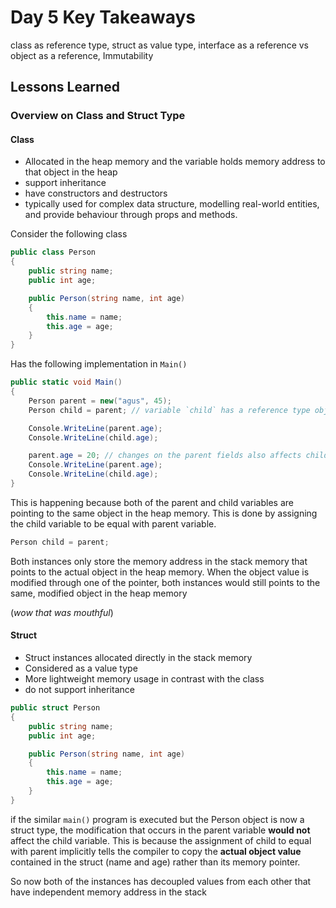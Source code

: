 
# Day 5 Key Takeaways

class as reference type, struct as value type, interface as a reference vs object as a reference, Immutability

## Lessons Learned

### Overview on Class and Struct Type

#### Class

- Allocated in the heap memory and the variable holds memory address to that object in the heap
- support inheritance
- have constructors and destructors
- typically used for complex data structure, modelling real-world entities, and provide behaviour through props and methods.

Consider the following class

```csharp
public class Person
{
    public string name;
    public int age;

    public Person(string name, int age)
    {
        this.name = name;
        this.age = age;
    }
}
```

Has the following implementation in `Main()`

```csharp
public static void Main()
{
    Person parent = new("agus", 45);
    Person child = parent; // variable `child` has a reference type object (Parent class)

    Console.WriteLine(parent.age);
    Console.WriteLine(child.age);

    parent.age = 20; // changes on the parent fields also affects child fields
    Console.WriteLine(parent.age); 
    Console.WriteLine(child.age);
}
```

This is happening because both of the parent and child variables are pointing to the same object in the heap memory. This is done by assigning the child variable to be equal with parent variable.

```csharp
Person child = parent;
```

Both instances only store the memory address in the stack memory that points to the actual object in the heap memory. When the object value is modified through one of the pointer, both instances would still points to the same, modified object in the heap memory

(*wow that was mouthful*)

#### Struct

- Struct instances allocated directly in the stack memory
- Considered as a value type
- More lightweight memory usage in contrast with the class
- do not support inheritance

```csharp
public struct Person
{
    public string name;
    public int age;

    public Person(string name, int age)
    {
        this.name = name;
        this.age = age;
    }
}
```

if the similar `main()` program is executed but the Person object is now a struct type, the modification that occurs in the parent variable **would not** affect the child variable. This is because the assignment of child to equal with parent implicitly tells the compiler to copy the **actual object value** contained in the struct (name and age) rather than its memory pointer.

So now both of the instances has decoupled values from each other that have independent memory address in the stack